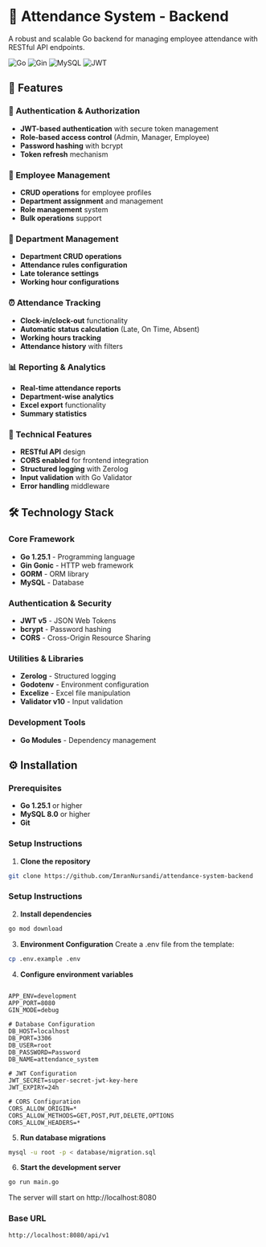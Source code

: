 # 🚀 Attendance System - Backend

A robust and scalable Go backend for managing employee attendance with RESTful API endpoints.

![Go](https://img.shields.io/badge/Go-1.25.1-blue)
![Gin](https://img.shields.io/badge/Gin-Gonic-green)
![MySQL](https://img.shields.io/badge/MySQL-Database-orange)
![JWT](https://img.shields.io/badge/JWT-Auth-purple)

## 🚀 Features

### 🔐 Authentication & Authorization

- **JWT-based authentication** with secure token management
- **Role-based access control** (Admin, Manager, Employee)
- **Password hashing** with bcrypt
- **Token refresh** mechanism

### 👥 Employee Management

- **CRUD operations** for employee profiles
- **Department assignment** and management
- **Role management** system
- **Bulk operations** support

### 🏢 Department Management

- **Department CRUD operations**
- **Attendance rules configuration**
- **Late tolerance settings**
- **Working hour configurations**

### ⏰ Attendance Tracking

- **Clock-in/clock-out** functionality
- **Automatic status calculation** (Late, On Time, Absent)
- **Working hours tracking**
- **Attendance history** with filters

### 📊 Reporting & Analytics

- **Real-time attendance reports**
- **Department-wise analytics**
- **Excel export** functionality
- **Summary statistics**

### 🔧 Technical Features

- **RESTful API** design
- **CORS enabled** for frontend integration
- **Structured logging** with Zerolog
- **Input validation** with Go Validator
- **Error handling** middleware

## 🛠 Technology Stack

### Core Framework

- **Go 1.25.1** - Programming language
- **Gin Gonic** - HTTP web framework
- **GORM** - ORM library
- **MySQL** - Database

### Authentication & Security

- **JWT v5** - JSON Web Tokens
- **bcrypt** - Password hashing
- **CORS** - Cross-Origin Resource Sharing

### Utilities & Libraries

- **Zerolog** - Structured logging
- **Godotenv** - Environment configuration
- **Excelize** - Excel file manipulation
- **Validator v10** - Input validation

### Development Tools

- **Go Modules** - Dependency management

## ⚙️ Installation

### Prerequisites

- **Go 1.25.1** or higher
- **MySQL 8.0** or higher
- **Git**

### Setup Instructions

1. **Clone the repository**

```bash
git clone https://github.com/ImranNursandi/attendance-system-backend
```

### Setup Instructions

2. **Install dependencies**

```bash
go mod download
```

3. **Environment Configuration**
   Create a .env file from the template:

```bash
cp .env.example .env
```

4. **Configure environment variables**

```env

APP_ENV=development
APP_PORT=8080
GIN_MODE=debug

# Database Configuration
DB_HOST=localhost
DB_PORT=3306
DB_USER=root
DB_PASSWORD=Password
DB_NAME=attendance_system

# JWT Configuration
JWT_SECRET=super-secret-jwt-key-here
JWT_EXPIRY=24h

# CORS Configuration
CORS_ALLOW_ORIGIN=*
CORS_ALLOW_METHODS=GET,POST,PUT,DELETE,OPTIONS
CORS_ALLOW_HEADERS=*
```

5. **Run database migrations**

```bash
mysql -u root -p < database/migration.sql
```

6. **Start the development server**

```bash
go run main.go
```

The server will start on http://localhost:8080

### Base URL

```text
http://localhost:8080/api/v1
```
